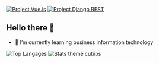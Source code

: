 [![Project Vue.js](https://img.shields.io/badge/Project%201-HEG%20Web-blue)](https://heg-web.github.io/projet23-jonludo/#/)
[![Project Django REST](https://img.shields.io/badge/Project%202-Air%20AJTD-green)](https://13-air-ajtd.rxq.ch/#/)

## Hello there 👋

<!--
**cutiips/cutiips** is a ✨ _special_ ✨ repository because its `README.md` (this file) appears on your GitHub profile.

Here are some ideas to get you started:

- 🔭 I’m currently working on ...
- 🌱 I’m currently learning ...
- 👯 I’m looking to collaborate on ...
- 🤔 I’m looking for help with ...
- 💬 Ask me about ...
- 📫 How to reach me: ...
- 😄 Pronouns: ...
- ⚡ Fun fact: ...
-->
- 🌱 I’m currently learning business information technology

![Top Langages](https://github-readme-stats.vercel.app/api/top-langs/?username=cutiips&layout=compact&theme=github_dark)
![Stats theme cutiips](https://github-readme-stats.vercel.app/api?username=cutiips&show_icons=true&theme=github_dark)
